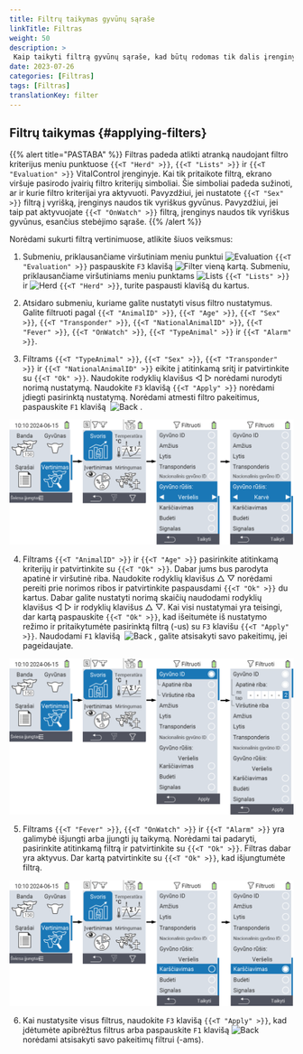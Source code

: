 ```yaml
---
title: Filtrų taikymas gyvūnų sąraše
linkTitle: Filtras
weight: 50
description: >
 Kaip taikyti filtrą gyvūnų sąraše, kad būtų rodomas tik dalis įrenginyje esančių gyvūnų.
date: 2023-07-26
categories: [Filtras]
tags: [Filtras]
translationKey: filter
---
```

## Filtrų taikymas {#applying-filters}

{{% alert title="PASTABA" %}}
Filtras padeda atlikti atranką naudojant filtro kriterijus meniu punktuose `{{<T "Herd" >}}`, `{{<T "Lists" >}}` ir `{{<T "Evaluation" >}}` VitalControl įrenginyje. Kai tik pritaikote filtrą, ekrano viršuje pasirodo įvairių filtro kriterijų simboliai. Šie simboliai padeda sužinoti, ar ir kurie filtro kriterijai yra aktyvuoti. Pavyzdžiui, jei nustatote `{{<T "Sex" >}}` filtrą į vyrišką, įrenginys naudos tik vyriškus gyvūnus. Pavyzdžiui, jei taip pat aktyvuojate `{{<T "OnWatch" >}}` filtrą, įrenginys naudos tik vyriškus gyvūnus, esančius stebėjimo sąraše.
{{% /alert %}}

Norėdami sukurti filtrą vertinimuose, atlikite šiuos veiksmus:

1. Submeniu, priklausančiame viršutiniam meniu punktui <img src="/icons/main/evaluation.svg" width="50" align="bottom" alt="Evaluation" /> `{{<T "Evaluation" >}}` paspauskite `F3` klavišą <img src="/icons/footer/filter.svg" width="25" align="bottom" alt="Filter" /> vieną kartą. Submeniu, priklausančiame viršutiniams meniu punktams <img src="/icons/main/lists.svg" width="28" align="bottom" alt="Lists" /> `{{<T "Lists" >}}` ir <img src="/icons/main/herd.svg" width="60" align="bottom" alt="Herd" /> `{{<T "Herd" >}}`, turite paspausti klavišą du kartus.

2. Atsidaro submeniu, kuriame galite nustatyti visus filtro nustatymus. Galite filtruoti pagal `{{<T "AnimalID" >}}`, `{{<T "Age" >}}`, `{{<T "Sex" >}}`, `{{<T "Transponder" >}}`, `{{<T "NationalAnimalID" >}}`, `{{<T "Fever" >}}`, `{{<T "OnWatch" >}}`, `{{<T "TypeAnimal" >}}` ir `{{<T "Alarm" >}}`.

3. Filtrams `{{<T "TypeAnimal" >}}`, `{{<T "Sex" >}}`, `{{<T "Transponder" >}}` ir `{{<T "NationalAnimalID" >}}` eikite į atitinkamą sritį ir patvirtinkite su `{{<T "Ok" >}}`. Naudokite rodyklių klavišus ◁ ▷ norėdami nurodyti norimą nustatymą. Naudokite `F3` klavišą `{{<T "Apply" >}}` norėdami įdiegti pasirinktą nustatymą. Norėdami atmesti filtro pakeitimus, paspauskite `F1` klavišą &nbsp;<img src="/icons/footer/exit.svg" width="25" align="bottom" alt="Back" />&nbsp;.

![VitalControl: menu Evaluation Create filter](images/filter.png "Create filter")

4. Filtrams `{{<T "AnimalID" >}}` ir `{{<T "Age" >}}` pasirinkite atitinkamą kriterijų ir patvirtinkite su `{{<T "Ok" >}}`. Dabar jums bus parodyta apatinė ir viršutinė riba. Naudokite rodyklių klavišus △ ▽ norėdami pereiti prie norimos ribos ir patvirtinkite paspausdami `{{<T "Ok" >}}` du kartus. Dabar galite nustatyti norimą skaičių naudodami rodyklių klavišus ◁ ▷ ir rodyklių klavišus △ ▽. Kai visi nustatymai yra teisingi, dar kartą paspauskite `{{<T "Ok" >}}`, kad išeitumėte iš nustatymo režimo ir pritaikytumėte pasirinktą filtrą (-us) su `F3` klavišu `{{<T "Apply" >}}`. Naudodami `F1` klavišą &nbsp;<img src="/icons/footer/exit.svg" width="25" align="bottom" alt="Back" />&nbsp;, galite atsisakyti savo pakeitimų, jei pageidaujate.

![VitalControl: menu Evaluation Create filter](images/filter2.png "Create filter")

5. Filtrams `{{<T "Fever" >}}`, `{{<T "OnWatch" >}}` ir `{{<T "Alarm" >}}` yra galimybė išjungti arba įjungti jų taikymą. Norėdami tai padaryti, pasirinkite atitinkamą filtrą ir patvirtinkite su `{{<T "Ok" >}}`. Filtras dabar yra aktyvus. Dar kartą patvirtinkite su `{{<T "Ok" >}}`, kad išjungtumėte filtrą.

![VitalControl: menu Evaluation Create filter](images/filter3.png "Create filter")

6. Kai nustatysite visus filtrus, naudokite `F3` klavišą `{{<T "Apply" >}}`, kad įdėtumėte apibrėžtus filtrus arba paspauskite `F1` klavišą <img src="/icons/footer/exit.svg" width="25" align="bottom" alt="Back" /> norėdami atsisakyti savo pakeitimų filtrui (-ams).
